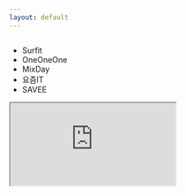 ```yaml
---
layout: default
---
```

<script>
  window.onload = function() {
    var header = document.getElementsByTagName('header')[0];
    header.style.display = "none";
  }
    openTab('evt', 'surfit');
    function openTab(evt, tabName) {
        var i, tabContent, tabLinks;
        // 전체 tabContent를 display: none 으로 변경함
        tabContent = document.getElementsByClassName("tabContent");
        for (i = 0; i < tabContent.length; i++) {
            tabContent[i].style.display = "none";
        }
        // 탭 네비게이션 전체를 class를 active에서 normal로, 클릭한 탭의 class를 normal 에서 active로 변경함
        tabLinks = document.getElementsByClassName("tabLinks");
        for (i = 0; i < tabLinks.length; i++) {
            tabLinks[i].className = tabLinks[i].className.replace(" active", " normal");
        }
        document.getElementById(tabName).style.display = "block";
        evt.currentTarget.className = evt.currentTarget.className.replace(" normal", " active");
    }
</script>
<div class="o-grid">
    <div class='c-header o-grid__col o-grid__col--full'>
      <div class='c-header__inner' style='display: flex; justify-content: space-between;'>
        <ul class='c-nav c-nav-list'>
          <li role='presentation'>
            <a class="c-nav__link tabLinks active" onclick="openTab(event, 'surfit')">Surfit</a>
          </li>
          <li role='presentation'>
            <a class="c-nav__link tabLinks normal" onclick="openTab(event, 'oneoneone')">OneOneOne</a>
          </li>
          <li role='presentation'>
            <a class="c-nav__link tabLinks normal" onclick="openTab(event, 'mixday')">MixDay</a>
          </li>
          <li role='presentation'>
            <a class="c-nav__link tabLinks normal" onclick="openTab(event, 'yozm')">요즘IT</a>
          </li>
          <li role='presentation'>
            <a class="c-nav__link tabLinks normal" onclick="openTab(event, 'savee')">SAVEE</a>
          </li>
        </ul>
      </div>
    </div>
</div>
<div id="surfit" class="tabContent" style="display: block">
    <iframe src="https://surfit.io/" class="iframe-content"></iframe>
</div>
<div id="oneoneone" class="tabContent" style="display: none">
    <iframe src="https://oneoneone.kr/" class="iframe-content"></iframe>
</div>
<div id="mixday" class="tabContent" style="display: none">
    <iframe src="https://mix.day/" class="iframe-content"></iframe>
</div>
<div id="yozm" class="tabContent" style="display: none">
    <iframe src="https://yozm.wishket.com/magazine/list/design/" class="iframe-content"></iframe>
</div>
<div id="savee" class="tabContent" style="display: none">
    <iframe src="https://savee.it/" class="iframe-content"></iframe>
</div>